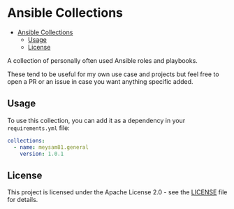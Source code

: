 # Ansible Collections

<!-- START doctoc generated TOC please keep comment here to allow auto update -->
<!-- DON'T EDIT THIS SECTION, INSTEAD RE-RUN doctoc TO UPDATE -->

- [Ansible Collections](#ansible-collections)
  - [Usage](#usage)
  - [License](#license)

<!-- END doctoc generated TOC please keep comment here to allow auto update -->

A collection of personally often used Ansible roles and playbooks.

These tend to be useful for my own use case and projects but feel free to open
a PR or an issue in case you want anything specific added.

## Usage

To use this collection, you can add it as a dependency in your `requirements.yml`
file:

```yaml
collections:
  - name: meysam81.general
    version: 1.0.1
```

## License

This project is licensed under the Apache License 2.0 - see the
[LICENSE](LICENSE) file for details.
